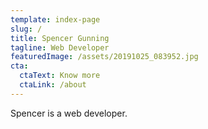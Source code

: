 ```yaml
---
template: index-page
slug: /
title: Spencer Gunning
tagline: Web Developer
featuredImage: /assets/20191025_083952.jpg
cta:
  ctaText: Know more
  ctaLink: /about
---
```

Spencer is a web developer.